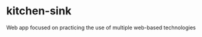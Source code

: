 kitchen-sink
============

Web app focused on practicing the use of multiple web-based technologies
